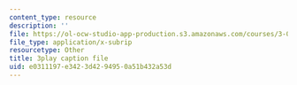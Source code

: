 ```yaml
---
content_type: resource
description: ''
file: https://ol-ocw-studio-app-production.s3.amazonaws.com/courses/3-091sc-introduction-to-solid-state-chemistry-fall-2010/e0311197e3423d4294950a51b432a53d_U_dpm7SCIpg.srt
file_type: application/x-subrip
resourcetype: Other
title: 3play caption file
uid: e0311197-e342-3d42-9495-0a51b432a53d
---
```

